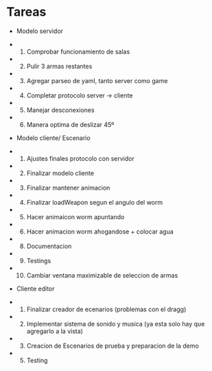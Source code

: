 ﻿# Tareas
- Modelo servidor
- 1) Comprobar funcionamiento de salas
- 2) Pulir 3 armas restantes
- 3) Agregar parseo de yaml, tanto server como game
- 4) Completar protocolo server -> cliente
- 5) Manejar desconexiones
- 6) Manera optima de deslizar 45º

- Modelo cliente/ Escenario
- 1) Ajustes finales protocolo con servidor
- 2) Finalizar modelo cliente
- 3) Finalizar mantener animacion
- 4) Finalizar loadWeapon segun el angulo del worm
- 5) Hacer animaicon worm apuntando
- 6) Hacer animacion worm ahogandose + colocar agua
- 8) Documentacion
- 9) Testings
- 10) Cambiar ventana maximizable de seleccion de armas

- Cliente editor
- 1) Finalizar creador de ecenarios (problemas con el dragg)
- 2) Implementar sistema de sonido y musica (ya esta solo hay que agregarlo a la vista)
- 3) Creacion de Escenarios de prueba y preparacion de la demo
- 5) Testing
